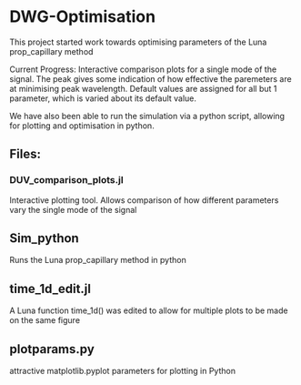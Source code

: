 # DWG-Optimisation
This project started work towards optimising parameters of the Luna prop_capillary method

Current Progress:
Interactive comparison plots for a single mode of the signal. The peak gives some indication of how effective 
the paremeters are at minimising peak wavelength.
Default values are assigned for all but 1 parameter, which is varied about its default value.

We have also been able to run the simulation via a python script, allowing for plotting and optimisation in python.


## Files:
### DUV_comparison_plots.jl
Interactive plotting tool. Allows comparison of how different parameters vary the single mode of the signal
## Sim_python
Runs the Luna prop_capillary method in python

## time_1d_edit.jl
A Luna function time_1d() was edited to allow for multiple plots to be made on the same figure
## plotparams.py
attractive matplotlib.pyplot parameters for plotting in Python
 
